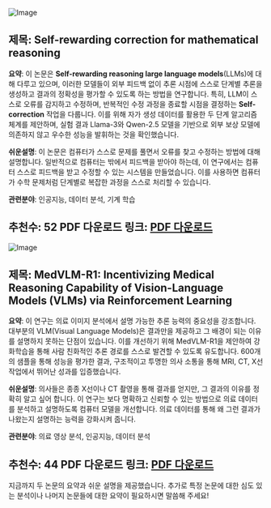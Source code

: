 ![Image](https://cdn-thumbnails.huggingface.co/social-thumbnails/papers/2502.19613.png)
## 제목: Self-rewarding correction for mathematical reasoning
**요약**:
이 논문은 **Self-rewarding reasoning large language models**(LLMs)에 대해 다루고 있으며, 이러한 모델들이 외부 피드백 없이 추론 시점에 스스로 단계별 추론을 생성하고 결과의 정확성을 평가할 수 있도록 하는 방법을 연구합니다. 특히, LLM이 스스로 오류를 감지하고 수정하며, 반복적인 수정 과정을 종료할 시점을 결정하는 **Self-correction** 작업을 다룹니다. 이를 위해 자가 생성 데이터를 활용한 두 단계 알고리즘 체계를 제안하며, 실험 결과 Llama-3와 Qwen-2.5 모델을 기반으로 외부 보상 모델에 의존하지 않고 우수한 성능을 발휘하는 것을 확인했습니다.

**쉬운설명**:
이 논문은 컴퓨터가 스스로 문제를 풀면서 오류를 찾고 수정하는 방법에 대해 설명합니다. 일반적으로 컴퓨터는 밖에서 피드백을 받아야 하는데, 이 연구에서는 컴퓨터 스스로 피드백을 받고 수정할 수 있는 시스템을 만들었습니다. 이를 사용하면 컴퓨터가 수학 문제처럼 단계별로 복잡한 과정을 스스로 처리할 수 있습니다.

**관련분야**: 인공지능, 데이터 분석, 기계 학습

**추천수**: 52
**PDF 다운로드 링크**: [PDF 다운로드](https://arxiv.org/pdf/2502.19613)
---

![Image](https://cdn-thumbnails.huggingface.co/social-thumbnails/papers/2502.19634.png)
## 제목: MedVLM-R1: Incentivizing Medical Reasoning Capability of Vision-Language Models (VLMs) via Reinforcement Learning
**요약**:
이 연구는 의료 이미지 분석에서 설명 가능한 추론 능력의 중요성을 강조합니다. 대부분의 VLM(Visual Language Models)은 결과만을 제공하고 그 배경이 되는 이유를 설명하지 못하는 단점이 있습니다. 이를 개선하기 위해 MedVLM-R1을 제안하여 강화학습을 통해 사람 친화적인 추론 경로를 스스로 발견할 수 있도록 유도합니다. 600개의 샘플을 통해 성능을 평가한 결과, 구조적이고 투명한 의사 소통을 통해 MRI, CT, X선 작업에서 뛰어난 성과를 입증했습니다.

**쉬운설명**:
의사들은 종종 X선이나 CT 촬영을 통해 결과를 얻지만, 그 결과의 이유를 정확히 알고 싶어 합니다. 이 연구는 보다 명확하고 신뢰할 수 있는 방법으로 의료 데이터를 분석하고 설명하도록 컴퓨터 모델을 개선합니다. 의료 데이터를 통해 왜 그런 결과가 나왔는지 설명하는 능력을 강화시켜 줍니다.

**관련분야**: 의료 영상 분석, 인공지능, 데이터 분석

**추천수**: 44
**PDF 다운로드 링크**: [PDF 다운로드](https://arxiv.org/pdf/2502.19634)
---

지금까지 두 논문의 요약과 쉬운 설명을 제공했습니다. 추가로 특정 논문에 대한 심도 있는 분석이나 나머지 논문들에 대한 요약이 필요하시면 말씀해 주세요!
